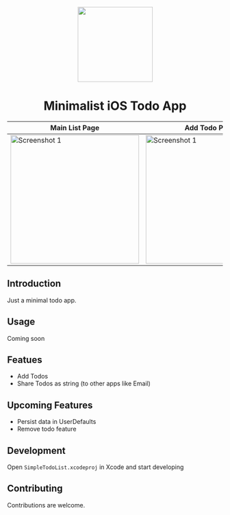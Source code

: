 <p align="center"><img src="https://github.com/user-attachments/assets/a9678979-51be-424d-9118-82910e5e7da6" align="center" width="175"></p>
<h1 align="center">Minimalist iOS Todo App</h1>

| Main List Page          | Add Todo Page          |
|------------------|------------------|
| <img src="https://github.com/user-attachments/assets/07e31c8c-e070-4d85-bc1f-656e4caa5b6b" alt="Screenshot 1" width="300"/> | <img src="https://github.com/user-attachments/assets/01263c34-4063-4a4d-b4b8-0a0061f8fdff" alt="Screenshot 1" width="300"/> |

## Introduction
Just a minimal todo app.

## Usage
Coming soon

## Featues
- Add Todos
- Share Todos as string (to other apps like Email)

## Upcoming Features
- Persist data in UserDefaults
- Remove todo feature

## Development
Open `SimpleTodoList.xcodeproj` in Xcode and start developing

## Contributing
Contributions are welcome.
